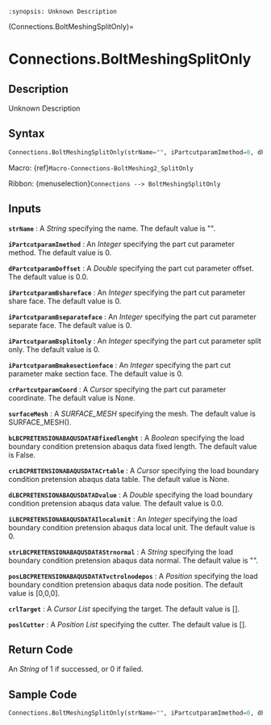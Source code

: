 ```{module} Connections.BoltMeshingSplitOnly()
:synopsis: Unknown Description
```

(Connections.BoltMeshingSplitOnly)=

# Connections.BoltMeshingSplitOnly

## Description

Unknown Description

## Syntax

```python
Connections.BoltMeshingSplitOnly(strName="", iPartcutparamImethod=0, dPartcutparamDoffset=0.0, iPartcutparamBshareface=0, iPartcutparamBseparateface=0, iPartcutparamBsplitonly=0, iPartcutparamBmakesectionface=0, crPartcutparamCoord=None, surfaceMesh=SURFACE_MESH(), bLBCPRETENSIONABAQUSDATABfixedlenght=False, crLBCPRETENSIONABAQUSDATACrtable=None, dLBCPRETENSIONABAQUSDATADvalue=0.0, iLBCPRETENSIONABAQUSDATAIlocalunit=0, strLBCPRETENSIONABAQUSDATAStrnormal="", posLBCPRETENSIONABAQUSDATATvctrolnodepos=[0,0,0], crlTarget=[], poslCutter=[])
```

Macro: {ref}`Macro-Connections-BoltMeshing2_SplitOnly`

Ribbon: {menuselection}`Connections --> BoltMeshingSplitOnly`

## Inputs

**`strName`**
: A _String_ specifying the name. The default value is "".

**`iPartcutparamImethod`**
: An _Integer_ specifying the part cut parameter method. The default value is 0.

**`dPartcutparamDoffset`**
: A _Double_ specifying the part cut parameter offset. The default value is 0.0.

**`iPartcutparamBshareface`**
: An _Integer_ specifying the part cut parameter share face. The default value is 0.

**`iPartcutparamBseparateface`**
: An _Integer_ specifying the part cut parameter separate face. The default value is 0.

**`iPartcutparamBsplitonly`**
: An _Integer_ specifying the part cut parameter split only. The default value is 0.

**`iPartcutparamBmakesectionface`**
: An _Integer_ specifying the part cut parameter make section face. The default value is 0.

**`crPartcutparamCoord`**
: A _Cursor_ specifying the part cut parameter coordinate. The default value is None.

**`surfaceMesh`**
: A _SURFACE_MESH_ specifying the mesh. The default value is SURFACE_MESH().

**`bLBCPRETENSIONABAQUSDATABfixedlenght`**
: A _Boolean_ specifying the load boundary condition pretension abaqus data fixed length. The default value is False.

**`crLBCPRETENSIONABAQUSDATACrtable`**
: A _Cursor_ specifying the load boundary condition pretension abaqus data table. The default value is None.

**`dLBCPRETENSIONABAQUSDATADvalue`**
: A _Double_ specifying the load boundary condition pretension abaqus data value. The default value is 0.0.

**`iLBCPRETENSIONABAQUSDATAIlocalunit`**
: An _Integer_ specifying the load boundary condition pretension abaqus data local unit. The default value is 0.

**`strLBCPRETENSIONABAQUSDATAStrnormal`**
: A _String_ specifying the load boundary condition pretension abaqus data normal. The default value is "".

**`posLBCPRETENSIONABAQUSDATATvctrolnodepos`**
: A _Position_ specifying the load boundary condition pretension abaqus data node position. The default value is [0,0,0].

**`crlTarget`**
: A _Cursor List_ specifying the target. The default value is [].

**`poslCutter`**
: A _Position List_ specifying the cutter. The default value is [].

## Return Code

An _String_ of 1 if successed, or 0 if failed.

## Sample Code

```python
Connections.BoltMeshingSplitOnly(strName="", iPartcutparamImethod=0, dPartcutparamDoffset=0.0, iPartcutparamBshareface=0, iPartcutparamBseparateface=0, iPartcutparamBsplitonly=0, iPartcutparamBmakesectionface=0, crPartcutparamCoord=None, surfaceMesh=SURFACE_MESH(), bLBCPRETENSIONABAQUSDATABfixedlenght=False, crLBCPRETENSIONABAQUSDATACrtable=None, dLBCPRETENSIONABAQUSDATADvalue=0.0, iLBCPRETENSIONABAQUSDATAIlocalunit=0, strLBCPRETENSIONABAQUSDATAStrnormal="", posLBCPRETENSIONABAQUSDATATvctrolnodepos=[0,0,0], crlTarget=[], poslCutter=[])
```
